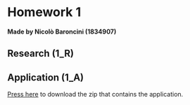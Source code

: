 # Homework 1
**Made by Nicolò Baroncini (1834907)**

## Research (1_R)

## Application (1_A)
[Press here](https://bynickes.github.io/StatisticsHomeworks/homework1) to download the zip that contains the application.
